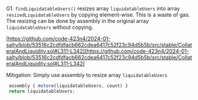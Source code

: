 G1.  ``findLiquidatableUsers()`` resizes array ``liquidatableUsers`` into array ``resizedLiquidatableUsers`` by copying element-wise. This is a waste of gas. The resizing can be done by assembly in the original array ``liquidatableUsers`` without copying.

[https://github.com/code-423n4/2024-01-salty/blob/53516c2cdfdfacb662cdea6417c52f23c94d5b5b/src/stable/CollateralAndLiquidity.sol#L311-L342](https://github.com/code-423n4/2024-01-salty/blob/53516c2cdfdfacb662cdea6417c52f23c94d5b5b/src/stable/CollateralAndLiquidity.sol#L311-L342)

Mitigation: Simply use assembly to resize array ``liquidatableUsers``

```javascript
 assembly { mstore(liquidatableUsers, count) }
 return liquidatableUsers;
```